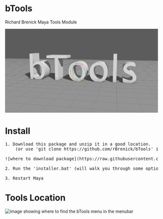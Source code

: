 # bTools
Richard Brenick Maya Tools Module

![tool header image](docs/header_image.png)


# Install

<pre>
1. Download this package and unzip it in a good location.
    (or use 'git clone https://github.com/rBrenick/bTools' if you have git installed)
    
![where to download package](https://raw.githubusercontent.com/rBrenick/bTools/master/docs/download_package_image.png)

2. Run the 'installer.bat' (will walk you through some options for install)

3. Restart Maya
</pre>

# Tools Location

![image showing where to find the bTools menu in the menubar](https://raw.githubusercontent.com/rBrenick/bTools/master/docs/example_image.png)
